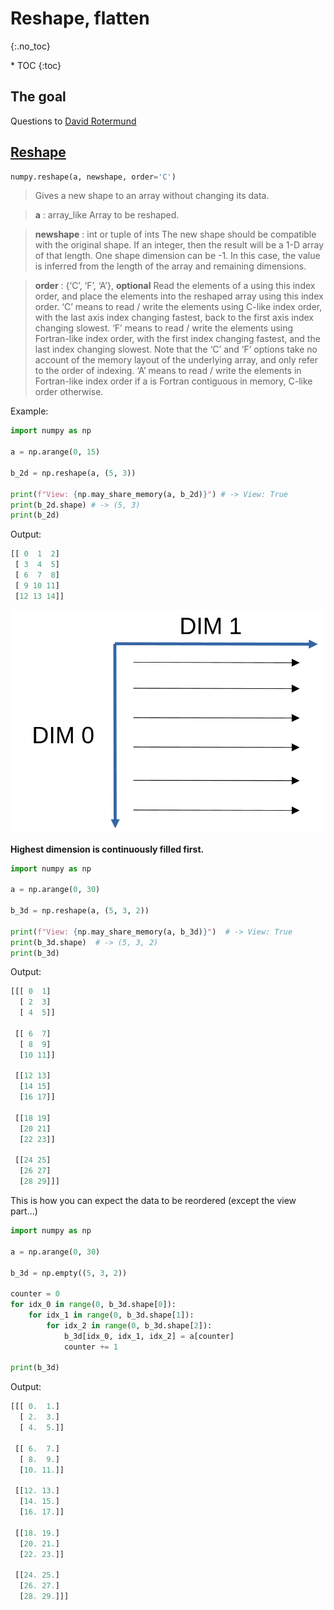 # Reshape, flatten 
{:.no_toc}

<nav markdown="1" class="toc-class">
* TOC
{:toc}
</nav>

## The goal


Questions to [David Rotermund](mailto:davrot@uni-bremen.de)

## [Reshape](https://numpy.org/doc/stable/reference/generated/numpy.reshape.html)

```python
numpy.reshape(a, newshape, order='C')
```

> Gives a new shape to an array without changing its data.

> **a** : array_like
>   Array to be reshaped.

> **newshape** : int or tuple of ints
>   The new shape should be compatible with the original shape. If an integer, then the result will be a 1-D array of that length. One shape dimension can be -1. In this case, the value is inferred from the length of the array and remaining dimensions.

> **order** : {‘C’, ‘F’, ‘A’}, **optional**
>   Read the elements of a using this index order, and place the elements into the reshaped array using this index order. ‘C’ means to read / write the elements using C-like index order, with the last axis index changing fastest, back to the first axis index changing slowest. ‘F’ means to read / write the elements using Fortran-like index order, with the first index changing fastest, and the last index changing slowest. Note that the ‘C’ and ‘F’ options take no account of the memory layout of the underlying array, and only refer to the order of indexing. ‘A’ means to read / write the elements in Fortran-like index order if a is Fortran contiguous in memory, C-like order otherwise.

Example:

```python
import numpy as np

a = np.arange(0, 15)

b_2d = np.reshape(a, (5, 3))

print(f"View: {np.may_share_memory(a, b_2d)}") # -> View: True
print(b_2d.shape) # -> (5, 3)
print(b_2d)
```

Output: 
```python
[[ 0  1  2]
 [ 3  4  5]
 [ 6  7  8]
 [ 9 10 11]
 [12 13 14]]
```

![image0](image0.png)

**Highest dimension is continuously filled first.**

```python
import numpy as np

a = np.arange(0, 30)

b_3d = np.reshape(a, (5, 3, 2))

print(f"View: {np.may_share_memory(a, b_3d)}")  # -> View: True
print(b_3d.shape)  # -> (5, 3, 2)
print(b_3d)
```

Output: 
```python
[[[ 0  1]
  [ 2  3]
  [ 4  5]]

 [[ 6  7]
  [ 8  9]
  [10 11]]

 [[12 13]
  [14 15]
  [16 17]]

 [[18 19]
  [20 21]
  [22 23]]

 [[24 25]
  [26 27]
  [28 29]]]
```

This is how you can expect the data to be reordered (except the view part...)​

```python
import numpy as np

a = np.arange(0, 30)

b_3d = np.empty((5, 3, 2))

counter = 0
for idx_0 in range(0, b_3d.shape[0]):
    for idx_1 in range(0, b_3d.shape[1]):
        for idx_2 in range(0, b_3d.shape[2]):
            b_3d[idx_0, idx_1, idx_2] = a[counter]
            counter += 1

print(b_3d)
```

Output: 

```python
[[[ 0.  1.]
  [ 2.  3.]
  [ 4.  5.]]

 [[ 6.  7.]
  [ 8.  9.]
  [10. 11.]]

 [[12. 13.]
  [14. 15.]
  [16. 17.]]

 [[18. 19.]
  [20. 21.]
  [22. 23.]]

 [[24. 25.]
  [26. 27.]
  [28. 29.]]]
```

